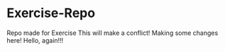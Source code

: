 # Exercise-Repo
Repo made for Exercise
This will make a conflict!
Making some changes here!
Hello, again!!!
